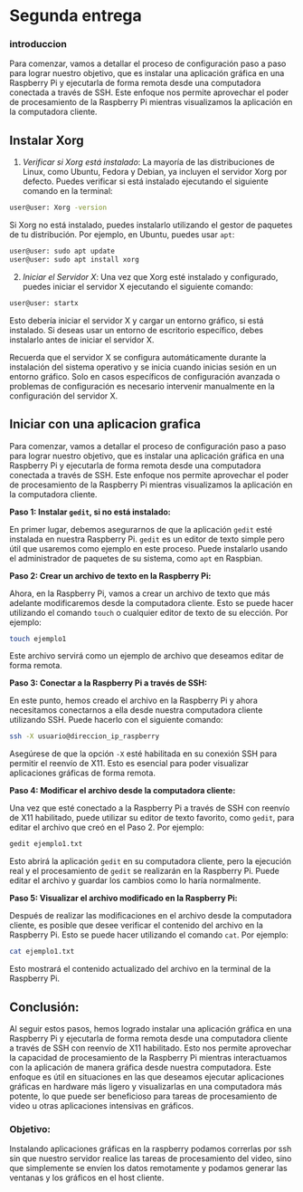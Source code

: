 # Segunda entrega

### introduccion

Para comenzar, vamos a detallar el proceso de configuración paso a paso para lograr nuestro objetivo, que es instalar una aplicación gráfica en una Raspberry Pi y ejecutarla de forma remota desde una computadora conectada a través de SSH. Este enfoque nos permite aprovechar el poder de procesamiento de la Raspberry Pi mientras visualizamos la aplicación en la computadora cliente.

## Instalar Xorg

1. *Verificar si Xorg está instalado*:
   La mayoría de las distribuciones de Linux, como Ubuntu, Fedora y Debian, ya incluyen el servidor Xorg por defecto. Puedes verificar si está instalado ejecutando el siguiente comando en la terminal:

```bash
user@user: Xorg -version
```

Si Xorg no está instalado, puedes instalarlo utilizando el gestor de paquetes de tu distribución. Por ejemplo, en Ubuntu, puedes usar `apt`:

```bash
user@user: sudo apt update
user@user: sudo apt install xorg
```
2. *Iniciar el Servidor X*:
   Una vez que Xorg esté instalado y configurado, puedes iniciar el servidor X ejecutando el siguiente comando:

```bash
user@user: startx
```

Esto debería iniciar el servidor X y cargar un entorno gráfico, si está instalado. Si deseas usar un entorno de escritorio específico, debes instalarlo antes de iniciar el servidor X.

Recuerda que el servidor X se configura automáticamente durante la instalación del sistema operativo y se inicia cuando inicias sesión en un entorno gráfico. Solo en casos específicos de configuración avanzada o problemas de configuración es necesario intervenir manualmente en la configuración del servidor X.

## Iniciar con una aplicacion grafica

Para comenzar, vamos a detallar el proceso de configuración paso a paso para lograr nuestro objetivo, que es instalar una aplicación gráfica en una Raspberry Pi y ejecutarla de forma remota desde una computadora conectada a través de SSH. Este enfoque nos permite aprovechar el poder de procesamiento de la Raspberry Pi mientras visualizamos la aplicación en la computadora cliente.

**Paso 1: Instalar `gedit`, si no está instalado:**

En primer lugar, debemos asegurarnos de que la aplicación `gedit` esté instalada en nuestra Raspberry Pi. `gedit` es un editor de texto simple pero útil que usaremos como ejemplo en este proceso. Puede instalarlo usando el administrador de paquetes de su sistema, como `apt` en Raspbian.

**Paso 2: Crear un archivo de texto en la Raspberry Pi:**

Ahora, en la Raspberry Pi, vamos a crear un archivo de texto que más adelante modificaremos desde la computadora cliente. Esto se puede hacer utilizando el comando `touch` o cualquier editor de texto de su elección. Por ejemplo:

```bash
touch ejemplo1
```

Este archivo servirá como un ejemplo de archivo que deseamos editar de forma remota.

**Paso 3: Conectar a la Raspberry Pi a través de SSH:**

En este punto, hemos creado el archivo en la Raspberry Pi y ahora necesitamos conectarnos a ella desde nuestra computadora cliente utilizando SSH. Puede hacerlo con el siguiente comando:

```bash
ssh -X usuario@direccion_ip_raspberry
```

Asegúrese de que la opción `-X` esté habilitada en su conexión SSH para permitir el reenvío de X11. Esto es esencial para poder visualizar aplicaciones gráficas de forma remota.

**Paso 4: Modificar el archivo desde la computadora cliente:**

Una vez que esté conectado a la Raspberry Pi a través de SSH con reenvío de X11 habilitado, puede utilizar su editor de texto favorito, como `gedit`, para editar el archivo que creó en el Paso 2. Por ejemplo:

```bash
gedit ejemplo1.txt
```

Esto abrirá la aplicación `gedit` en su computadora cliente, pero la ejecución real y el procesamiento de `gedit` se realizarán en la Raspberry Pi. Puede editar el archivo y guardar los cambios como lo haría normalmente.

**Paso 5: Visualizar el archivo modificado en la Raspberry Pi:**

Después de realizar las modificaciones en el archivo desde la computadora cliente, es posible que desee verificar el contenido del archivo en la Raspberry Pi. Esto se puede hacer utilizando el comando `cat`. Por ejemplo:

```bash
cat ejemplo1.txt
```

Esto mostrará el contenido actualizado del archivo en la terminal de la Raspberry Pi.

## Conclusión:

Al seguir estos pasos, hemos logrado instalar una aplicación gráfica en una Raspberry Pi y ejecutarla de forma remota desde una computadora cliente a través de SSH con reenvío de X11 habilitado. Esto nos permite aprovechar la capacidad de procesamiento de la Raspberry Pi mientras interactuamos con la aplicación de manera gráfica desde nuestra computadora. Este enfoque es útil en situaciones en las que deseamos ejecutar aplicaciones gráficas en hardware más ligero y visualizarlas en una computadora más potente, lo que puede ser beneficioso para tareas de procesamiento de video u otras aplicaciones intensivas en gráficos.



### Objetivo:
Instalando aplicaciones gráficas en la raspberry podamos correrlas por ssh sin que nuestro servidor realice las tareas de procesamiento del video, sino que simplemente se envíen los datos remotamente y podamos generar las ventanas y los gráficos en el host cliente.




